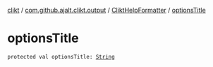[clikt](../../index.md) / [com.github.ajalt.clikt.output](../index.md) / [CliktHelpFormatter](index.md) / [optionsTitle](./options-title.md)

# optionsTitle

`protected val optionsTitle: `[`String`](https://kotlinlang.org/api/latest/jvm/stdlib/kotlin/-string/index.html)